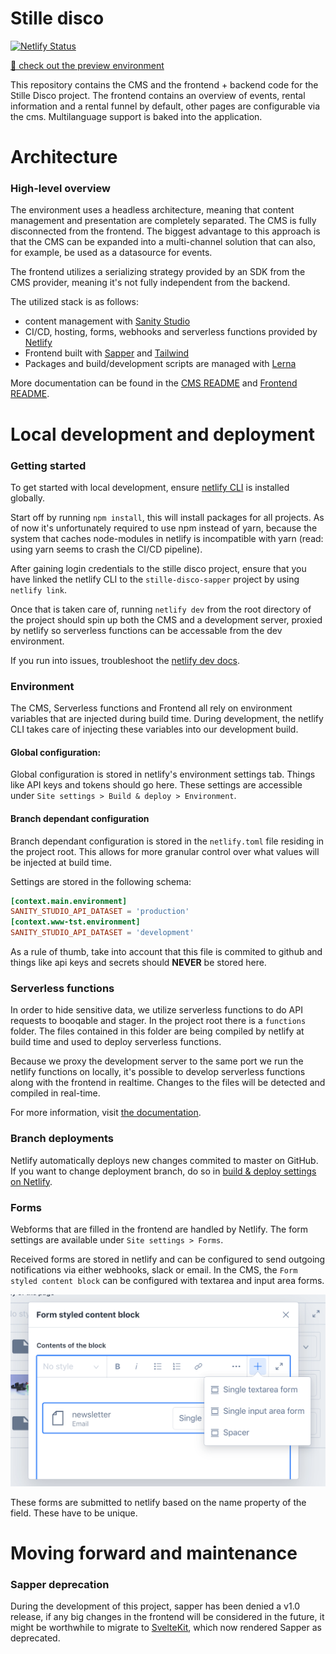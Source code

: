 

# Stille disco
[![Netlify Status](https://api.netlify.com/api/v1/badges/256c76ae-1e9a-49ee-87ec-7f63d07b35f8/deploy-status)](https://app.netlify.com/sites/stille-disco-sapper/deploys)

[🤠 check out the preview environment](https://www-tst.stilledisco.eu)

This repository contains the CMS and the frontend + backend code for the Stille Disco project. The frontend contains an overview of events, rental information and a rental funnel by default, other pages are configurable via the cms. Multilanguage support is baked into the application.

# Architecture
### High-level overview
The environment uses a headless architecture, meaning that content management and presentation are completely separated. The CMS is fully disconnected from the frontend. The biggest advantage to this approach is that the CMS can be expanded into a multi-channel solution that can also, for example, be used as a datasource for events.

The frontend utilizes a serializing strategy provided by an SDK from the CMS provider, meaning it's not fully independent from the backend.

The utilized stack is as follows:
- content management with [Sanity Studio](https://www.sanity.io)
- CI/CD, hosting, forms, webhooks and serverless functions provided by [Netlify](https://www.netlify.com)
- Frontend built with [Sapper](https://sapper.svelte.dev/) and [Tailwind](https://tailwindcss.com/)
- Packages and build/development scripts are managed with [Lerna](https://lerna.js.org/)

More documentation can be found in the [CMS README](studio/README.md) and [Frontend README](web/README.md).

# Local development and deployment
### Getting started
To get started with local development, ensure [netlify CLI](https://docs.netlify.com/cli/get-started/#installation) is installed globally.

Start off by running `npm install`, this will install packages for all projects. As of now it's unfortunately required to use npm instead of yarn, because the system that caches node-modules in netlify is incompatible with yarn (read: using yarn seems to crash the CI/CD pipeline).

After gaining login credentials to the stille disco project, ensure that you have linked the netlify CLI to the `stille-disco-sapper` project by using `netlify link`.

Once that is taken care of, running `netlify dev` from the root directory of the project should spin up both the CMS and a development server, proxied by netlify so serverless functions can be accessable from the dev environment.

If you run into issues, troubleshoot the [netlify dev docs](https://docs.netlify.com/cli/get-started/#netlify-dev).


### Environment
The CMS, Serverless functions and Frontend all rely on environment variables that are injected during build time.
During development, the netlify CLI takes care of injecting these variables into our development build.

#### Global configuration: 
Global configuration is stored in netlify's environment settings tab. Things like API keys and tokens should go here. These settings are accessible under `Site settings > Build & deploy > Environment`.

#### Branch dependant configuration
Branch dependant configuration is stored in the `netlify.toml` file residing in the project root. This allows for more granular control over what values will be injected at build time.

Settings are stored in the following schema:
```toml
[context.main.environment]
SANITY_STUDIO_API_DATASET = 'production'
[context.www-tst.environment]
SANITY_STUDIO_API_DATASET = 'development'
```

As a rule of thumb, take into account that this file is commited to github and things like api keys and secrets should __NEVER__ be stored here.

### Serverless functions
In order to hide sensitive data, we utilize serverless functions to do API requests to booqable and stager. In the project root there is a `functions` folder. The files contained in this folder are being compiled by netlify at build time and used to deploy serverless functions.

Because we proxy the development server to the same port we run the netlify functions on locally, it's possible to develop serverless functions along with the frontend in realtime. Changes to the files will be detected and compiled in real-time.

For more information, visit [the documentation](https://docs.netlify.com/functions/overview/).
### Branch deployments
Netlify automatically deploys new changes commited to master on GitHub. If you want to change deployment branch, do so in [build & deploy settings on Netlify](https://www.netlify.com/docs/continuous-deployment/#branches-deploys).

### Forms
Webforms that are filled in the frontend are handled by Netlify. The form settings are available under `Site settings > Forms`.

Received forms are stored in netlify and can be configured to send outgoing notifications via either webhooks, slack or email. In the CMS, the `Form styled content block` can be configured with textarea and input area forms.

![Existing form component types](https://raw.githubusercontent.com/LucaClaessens/stille-disco-sapper/www-tst/assets/documentation/form_blocks.png "Existing form component types")

These forms are submitted to netlify based on the name property of the field. These have to be unique.


# Moving forward and maintenance

### Sapper deprecation
During the development of this project, sapper has been denied a v1.0 release, if any big changes in the frontend will be considered in the future, it might be worthwhile to migrate to [SvelteKit](https://kit.svelte.dev/), which now rendered Sapper as deprecated.


